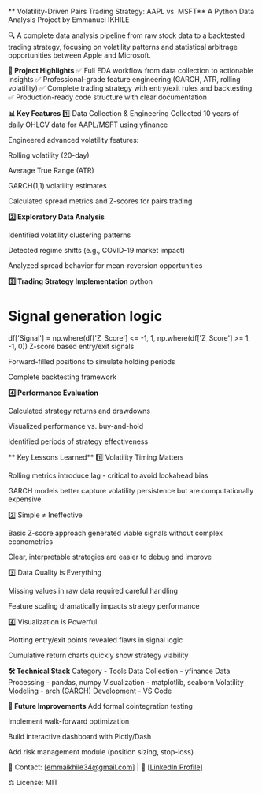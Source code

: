 ** Volatility-Driven Pairs Trading Strategy: AAPL vs. MSFT**
A Python Data Analysis Project by Emmanuel IKHILE

🔍 A complete data analysis pipeline from raw stock data to a backtested trading strategy, focusing on volatility patterns and statistical arbitrage opportunities between Apple and Microsoft.

**🚀 Project Highlights**
✅ Full EDA workflow from data collection to actionable insights
✅ Professional-grade feature engineering (GARCH, ATR, rolling volatility)
✅ Complete trading strategy with entry/exit rules and backtesting
✅ Production-ready code structure with clear documentation

**📊 Key Features**
1️⃣ Data Collection & Engineering
Collected 10 years of daily OHLCV data for AAPL/MSFT using yfinance

Engineered advanced volatility features:

Rolling volatility (20-day)

Average True Range (ATR)

GARCH(1,1) volatility estimates

Calculated spread metrics and Z-scores for pairs trading

**2️⃣ Exploratory Data Analysis**

Identified volatility clustering patterns

Detected regime shifts (e.g., COVID-19 market impact)

Analyzed spread behavior for mean-reversion opportunities

**3️⃣ Trading Strategy Implementation**
python
# Signal generation logic
df['Signal'] = np.where(df['Z_Score'] <= -1, 1, 
                      np.where(df['Z_Score'] >= 1, -1, 0))
Z-score based entry/exit signals

Forward-filled positions to simulate holding periods

Complete backtesting framework

**4️⃣ Performance Evaluation**

Calculated strategy returns and drawdowns

Visualized performance vs. buy-and-hold

Identified periods of strategy effectiveness

** Key Lessons Learned**
1️⃣ Volatility Timing Matters

Rolling metrics introduce lag - critical to avoid lookahead bias

GARCH models better capture volatility persistence but are computationally expensive

2️⃣ Simple ≠ Ineffective

Basic Z-score approach generated viable signals without complex econometrics

Clear, interpretable strategies are easier to debug and improve

3️⃣ Data Quality is Everything

Missing values in raw data required careful handling

Feature scaling dramatically impacts strategy performance

4️⃣ Visualization is Powerful

Plotting entry/exit points revealed flaws in signal logic

Cumulative return charts quickly show strategy viability

**🛠️ Technical Stack**
Category -	Tools
Data Collection	- yfinance
Data Processing -	pandas, numpy
Visualization	- matplotlib, seaborn
Volatility Modeling	- arch (GARCH)
Development	- VS Code


**🚧 Future Improvements**
Add formal cointegration testing

Implement walk-forward optimization

Build interactive dashboard with Plotly/Dash

Add risk management module (position sizing, stop-loss)


📧 Contact: [emmaikhile34@gmail.com] | 🔗 [[LinkedIn Profile](https://www.linkedin.com/in/emmanuel-ikhile-2436b0258)]

⚖️ License: MIT
